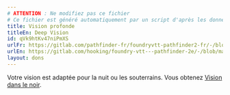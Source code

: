 ```yaml
---
# ATTENTION : Ne modifiez pas ce fichier
# Ce fichier est généré automatiquement par un script d'après les données du module Foundry VTT officiel et de sa traduction
title: Vision profonde
titleEn: Deep Vision
id: qVk9htKv47niPmXS
urlFr: https://gitlab.com/pathfinder-fr/foundryvtt-pathfinder2-fr/-/blob/master/data/feats/qVk9htKv47niPmXS.htm
urlEn: https://gitlab.com/hooking/foundry-vtt---pathfinder-2e/-/blob/master/packs/data/feats.db/deep-vision.json
layout: dons
---
```

Votre vision est adaptée pour la nuit ou les souterrains. Vous obtenez [Vision dans le noir](../capacités-ascendances/vision-dans-le-noir.html).
